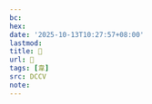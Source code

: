 ```yaml
---
bc:
hex:
date: '2025-10-13T10:27:57+08:00'
lastmod:
title: 􂔇
url: 􂔇
tags: [韋]
src: DCCV
note:
---
```

